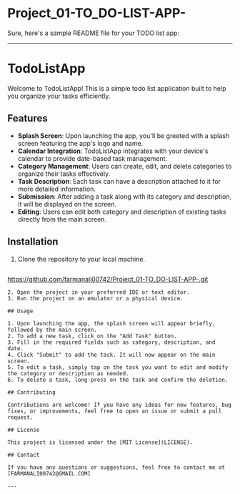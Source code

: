 # Project_01-TO_DO-LIST-APP-
Sure, here's a sample README file for your TODO list app:

---

# TodoListApp

Welcome to TodoListApp! This is a simple todo list application built to help you organize your tasks efficiently.

## Features

- **Splash Screen**: Upon launching the app, you'll be greeted with a splash screen featuring the app's logo and name.
- **Calendar Integration**: TodoListApp integrates with your device's calendar to provide date-based task management.
- **Category Management**: Users can create, edit, and delete categories to organize their tasks effectively.
- **Task Description**: Each task can have a description attached to it for more detailed information.
- **Submission**: After adding a task along with its category and description, it will be displayed on the screen.
- **Editing**: Users can edit both category and description of existing tasks directly from the main screen.

## Installation

1. Clone the repository to your local machine.
   ```bash
  https://github.com/farmanali00742/Project_01-TO_DO-LIST-APP-.git
   ```
2. Open the project in your preferred IDE or text editor.
3. Run the project on an emulator or a physical device.

## Usage

1. Upon launching the app, the splash screen will appear briefly, followed by the main screen.
2. To add a new task, click on the "Add Task" button.
3. Fill in the required fields such as category, description, and date.
4. Click "Submit" to add the task. It will now appear on the main screen.
5. To edit a task, simply tap on the task you want to edit and modify the category or description as needed.
6. To delete a task, long-press on the task and confirm the deletion.

## Contributing

Contributions are welcome! If you have any ideas for new features, bug fixes, or improvements, feel free to open an issue or submit a pull request.

## License

This project is licensed under the [MIT License](LICENSE).

## Contact

If you have any questions or suggestions, feel free to contact me at [FARMANALI00742@GMAIL.COM]

---

